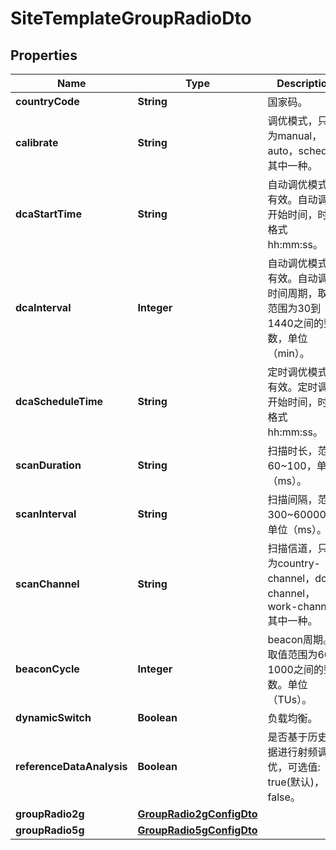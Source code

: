 
# SiteTemplateGroupRadioDto

## Properties
Name | Type | Description | Notes
------------ | ------------- | ------------- | -------------
**countryCode** | **String** | 国家码。 |  [optional]
**calibrate** | **String** | 调优模式，只能为manual，auto，schedule其中一种。 |  [optional]
**dcaStartTime** | **String** | 自动调优模式下有效。自动调优开始时间，时间格式hh:mm:ss。 |  [optional]
**dcaInterval** | **Integer** | 自动调优模式下有效。自动调优时间周期，取值范围为30到1440之间的整数，单位（min）。 |  [optional]
**dcaScheduleTime** | **String** | 定时调优模式下有效。定时调优开始时间，时间格式hh:mm:ss。 |  [optional]
**scanDuration** | **String** | 扫描时长，范围60~100，单位（ms）。 |  [optional]
**scanInterval** | **String** | 扫描间隔，范围300~600000，单位（ms）。 |  [optional]
**scanChannel** | **String** | 扫描信道，只能为country-channel，dca-channel，work-channel其中一种。 |  [optional]
**beaconCycle** | **Integer** | beacon周期。取值范围为60到1000之间的整数。单位（TUs）。 |  [optional]
**dynamicSwitch** | **Boolean** | 负载均衡。 |  [optional]
**referenceDataAnalysis** | **Boolean** | 是否基于历史数据进行射频调优，可选值: true(默认)，false。 |  [optional]
**groupRadio2g** | [**GroupRadio2gConfigDto**](GroupRadio2gConfigDto.md) |  |  [optional]
**groupRadio5g** | [**GroupRadio5gConfigDto**](GroupRadio5gConfigDto.md) |  |  [optional]



